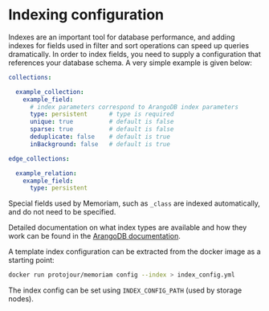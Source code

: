 # Indexing configuration

Indexes are an important tool for database performance, and adding indexes for fields used in filter and sort operations can speed up queries dramatically. In order to index fields, you need to supply a configuration that references your database schema. A very simple example is given below:

```yaml
collections:

  example_collection:
    example_field:
      # index parameters correspond to ArangoDB index parameters
      type: persistent      # type is required
      unique: true          # default is false
      sparse: true          # default is false
      deduplicate: false    # default is true
      inBackground: false   # default is true

edge_collections:

  example_relation:
    example_field:
      type: persistent
```

Special fields used by Memoriam, such as `_class` are indexed automatically, and do not need to be specified.

Detailed documentation on what index types are available and how they work can be found in the [ArangoDB documentation](https://www.arangodb.com/docs/stable/indexing.html).

A template index configuration can be extracted from the docker image as a starting point:

```bash
docker run protojour/memoriam config --index > index_config.yml
```

The index config can be set using `INDEX_CONFIG_PATH` (used by storage nodes).
